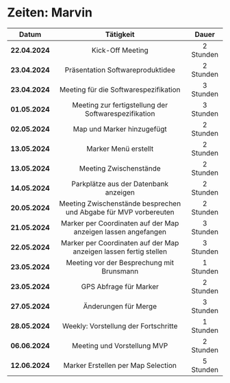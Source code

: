 # Zeiten: Marvin

|     Datum      |                      Tätigkeit                       |   Dauer   |
| :------------: | :--------------------------------------------------: | :-------: |
| **22.04.2024** |                   Kick-Off Meeting                   | 2 Stunden |
| **23.04.2024** |           Präsentation Softwareproduktidee           | 2 Stunden |
| **23.04.2024** |        Meeting für die Softwarespezifikation         | 3 Stunden |
| **01.05.2024** | Meeting zur fertigstellung der Softwarespezifikation | 3 Stunden |
| **02.05.2024** |              Map und Marker hinzugefügt              | 2 Stunden |
| **13.05.2024** |              Marker Menü erstellt              | 2 Stunden |
| **13.05.2024** |              Meeting Zwischenstände             |  2 Stunden |
| **14.05.2024** |              Parkplätze aus der Datenbank anzeigen             |  2 Stunden |
| **20.05.2024** |              Meeting Zwischenstände besprechen und Abgabe für MVP vorbereuten             |  2 Stunden |
| **21.05.2024** |        Marker per Coordinaten auf der Map anzeigen lassen angefangen       | 3 Stunden
| **22.05.2024** |        Marker per Coordinaten auf der Map anzeigen lassen fertig stellen       | 3 Stunden
| **23.05.2024** |        Meeting vor der Besprechung mit Brunsmann       | 1 Stunden
| **23.05.2024** |       GPS Abfrage für Marker       | 2 Stunden
|   **27.05.2024**   |          Änderungen für Merge                         | 3 Stunden  |
|   **28.05.2024**   |          Weekly: Vorstellung der Fortschritte                          | 1 Stunden  |
| **06.06.2024** |       Meeting und Vorstellung MVP       | 2 Stunden
| **12.06.2024** |       Marker Erstellen per Map Selection       | 5 Stunden




